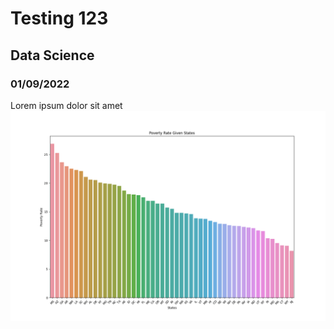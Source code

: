 # Testing 123
## Data Science
### 01/09/2022

Lorem ipsum dolor sit amet
![cool](/pictures/Figure_1_8.png)